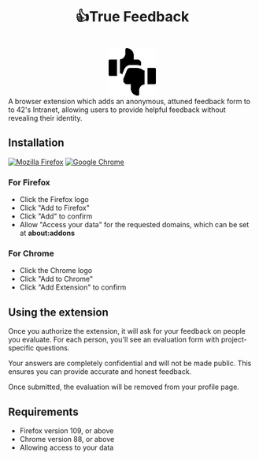 <h1 align="center">👍True Feedback</center></h1>
</br>
<div align="center">
  <img src="./firefox/icons/96.png">
</div>
A browser extension which adds an anonymous, attuned feedback form to to 42's Intranet, allowing users to provide helpful feedback without revealing their identity.


## Installation
[<img src="https://www.mozilla.org/media/img/structured-data/logo-firefox-browser.fbc7ffbb50fd.png" width="128" alt="Mozilla Firefox" title="Download for Mozilla Firefox">](https://github.com/42-Heilbronn/honest_feedback_mvp/releases/download/TrueFeedback/TrueFeedback1.0.xpi)
[<img src="https://lh4.ggpht.com/x-plP9YZXhCaiDkTKQ5S29PwLmdi4feEKrMOtQle4NuoOaUgKUMH9pPWIg91da3anhSmw-G8erEIuU0d" width="128" alt="Google Chrome" title="Download for Google Chrome">](https://github.com/42-Heilbronn/honest_feedback_mvp/releases/download/TrueFeedback/TrueFeedback1.0.crx)
### For Firefox
- Click the Firefox logo
- Click "Add to Firefox"
- Click "Add" to confirm
- Allow "Access your data" for the requested domains, which can be set at **about:addons**
### For Chrome
- Click the Chrome logo
- Click "Add to Chrome"
- Click "Add Extension" to confirm

## Using the extension
Once you authorize the extension, it will ask for your feedback on people you evaluate. For each person, you'll see an evaluation form with project-specific questions.

Your answers are completely confidential and will not be made public. This ensures you can provide accurate and honest feedback.

Once submitted, the evaluation will be removed from your profile page.

## Requirements

- Firefox version 109, or above
- Chrome version 88, or above
- Allowing access to your data
